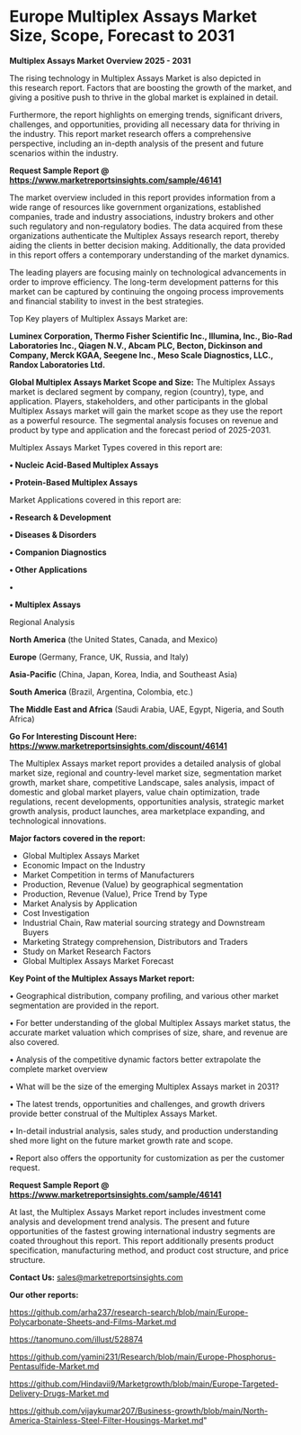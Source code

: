 # Europe Multiplex Assays Market Size, Scope, Forecast to 2031

<Strong> Multiplex Assays Market Overview 2025 - 2031</strong>

The rising technology in Multiplex Assays Market is also depicted in this research report. Factors that are boosting the growth of the market, and giving a positive push to thrive in the global market is explained in detail.

Furthermore, the report highlights on emerging trends, significant drivers, challenges, and opportunities, providing all necessary data for thriving in the industry. This report market research offers a comprehensive perspective, including an in-depth analysis of the present and future scenarios within the industry.

<strong>Request Sample Report @ <a href=https://www.marketreportsinsights.com/sample/46141>https://www.marketreportsinsights.com/sample/46141</a></strong>

The market overview included in this report provides information from a wide range of resources like government organizations, established companies, trade and industry associations, industry brokers and other such regulatory and non-regulatory bodies. The data acquired from these organizations authenticate the Multiplex Assays research report, thereby aiding the clients in better decision making. Additionally, the data provided in this report offers a contemporary understanding of the market dynamics.

The leading players are focusing mainly on technological advancements in order to improve efficiency. The long-term development patterns for this market can be captured by continuing the ongoing process improvements and financial stability to invest in the best strategies.

Top Key players of Multiplex Assays Market are:

<strong>Luminex Corporation, Thermo Fisher Scientific Inc., Illumina, Inc., Bio-Rad Laboratories Inc., Qiagen N.V., Abcam PLC, Becton, Dickinson and Company, Merck KGAA, Seegene Inc., Meso Scale Diagnostics, LLC., Randox Laboratories Ltd.</strong>

<strong><b>Global Multiplex Assays Market Scope and Size:</b></strong>
The Multiplex Assays market is declared segment by company, region (country), type, and application. Players, stakeholders, and other participants in the global Multiplex Assays market will gain the market scope as they use the report as a powerful resource. The segmental analysis focuses on revenue and product by type and application and the forecast period of 2025-2031.

Multiplex Assays Market Types covered in this report are:

<strong>•  Nucleic Acid-Based Multiplex Assays

•  Protein-Based Multiplex Assays</strong>

Market Applications covered in this report are:

<strong>•  Research & Development

•  Diseases & Disorders

•  Companion Diagnostics

•  Other Applications

•  

•  Multiplex Assays</strong> 

Regional Analysis

<strong>North America</strong> (the United States, Canada, and Mexico)

<strong>Europe</strong> (Germany, France, UK, Russia, and Italy)

<strong>Asia-Pacific</strong> (China, Japan, Korea, India, and Southeast Asia)

<strong>South America</strong> (Brazil, Argentina, Colombia, etc.)

<strong>The Middle East and Africa</strong> (Saudi Arabia, UAE, Egypt, Nigeria, and South Africa)

<strong>Go For Interesting Discount Here: <a href=https://www.marketreportsinsights.com/discount/46141>https://www.marketreportsinsights.com/discount/46141</a></strong>

The Multiplex Assays market report provides a detailed analysis of global market size, regional and country-level market size, segmentation market growth, market share, competitive Landscape, sales analysis, impact of domestic and global market players, value chain optimization, trade regulations, recent developments, opportunities analysis, strategic market growth analysis, product launches, area marketplace expanding, and technological innovations.

<strong><b>Major factors covered in the report:</b></strong>
<ul>
  <li>Global Multiplex Assays Market </li>
  <li>Economic Impact on the Industry</li>
  <li>Market Competition in terms of Manufacturers</li>
  <li>Production, Revenue (Value) by geographical segmentation</li>
  <li>Production, Revenue (Value), Price Trend by Type</li>
  <li>Market Analysis by Application</li>
  <li>Cost Investigation</li>
  <li>Industrial Chain, Raw material sourcing strategy and Downstream Buyers</li>
  <li>Marketing Strategy comprehension, Distributors and Traders</li>
  <li>Study on Market Research Factors</li>
  <li>Global Multiplex Assays Market Forecast</li>
</ul>

<strong><b>Key Point of the Multiplex Assays Market report:</b></strong>

• Geographical distribution, company profiling, and various other market segmentation are provided in the report.

• For better understanding of the global Multiplex Assays market status, the accurate market valuation which comprises of size, share, and revenue are also covered.

• Analysis of the competitive dynamic factors better extrapolate the complete market overview

• What will be the size of the emerging Multiplex Assays market in 2031?

• The latest trends, opportunities and challenges, and growth drivers provide better construal of the Multiplex Assays Market.

• In-detail industrial analysis, sales study, and production understanding shed more light on the future market growth rate and scope.

• Report also offers the opportunity for customization as per the customer request.

<strong>Request Sample Report @ <a href=https://www.marketreportsinsights.com/sample/46141>https://www.marketreportsinsights.com/sample/46141</a></strong>

At last, the Multiplex Assays Market report includes investment come analysis and development trend analysis. The present and future opportunities of the fastest growing international industry segments are coated throughout this report. This report additionally presents product specification, manufacturing method, and product cost structure, and price structure.

<strong>Contact Us:</strong>
sales@marketreportsinsights.com

<strong>Our other reports:</strong>

<a href=https://github.com/arha237/research-search/blob/main/Europe-Polycarbonate-Sheets-and-Films-Market.md>https://github.com/arha237/research-search/blob/main/Europe-Polycarbonate-Sheets-and-Films-Market.md</a>

<a href=https://tanomuno.com/illust/528874>https://tanomuno.com/illust/528874</a>

<a href=https://github.com/yamini231/Research/blob/main/Europe-Phosphorus-Pentasulfide-Market.md>https://github.com/yamini231/Research/blob/main/Europe-Phosphorus-Pentasulfide-Market.md</a>

<a href=https://github.com/Hindavii9/Marketgrowth/blob/main/Europe-Targeted-Delivery-Drugs-Market.md>https://github.com/Hindavii9/Marketgrowth/blob/main/Europe-Targeted-Delivery-Drugs-Market.md</a>

<a href=https://github.com/vijaykumar207/Business-growth/blob/main/North-America-Stainless-Steel-Filter-Housings-Market.md>https://github.com/vijaykumar207/Business-growth/blob/main/North-America-Stainless-Steel-Filter-Housings-Market.md</a>"
